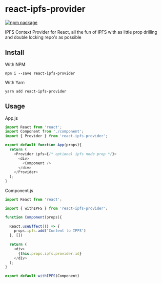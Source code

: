 # react-ipfs-provider

[![npm package][npm-badge]][npm]

IPFS Context Provider for React, all the fun of IPFS with as little prop
drilling and double locking repo's as possible

## Install

With NPM 

```
npm i --save react-ipfs-provider

```

With Yarn

```
yarn add react-ipfs-provider
```

## Usage

App.js

```javascript
import React from 'react';
import Component from './component';
import { Provider } from 'react-ipfs-provider';

export default function App(props){
  return (
    <Provider ipfs={/* optional ipfs node prop */}>
      <div>
        <Component />
      </div>
    </Provider>
  );
}

```

Component.js

```javascript
import React from 'react';

import { withIPFS } from 'react-ipfs-provider';

function Component(props){
  
  React.useEffect(() => {
    props.ipfs.add('Content to IPFS')
  }, [])
  
  return (
    <div>
      {this.props.ipfs.provider.id} 
    </div>
  );
}

export default withIPFS(Component)
```

[npm-badge]: https://img.shields.io/npm/v/react-ipfs-provider.png?style=flat-square
[npm]: https://www.npmjs.org/package/react-ipfs-provider
